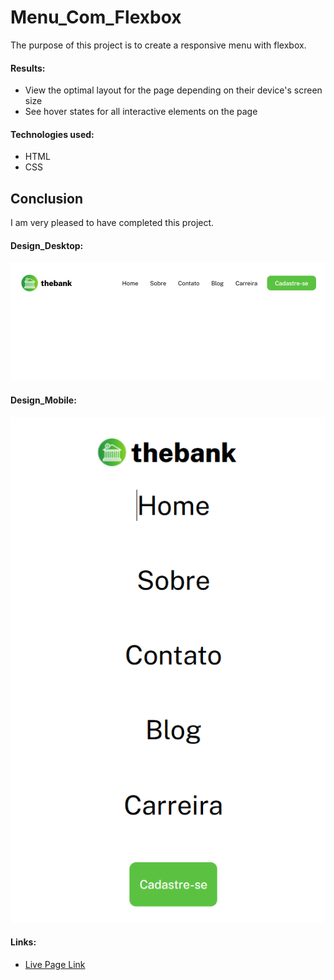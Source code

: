 # Menu_Com_Flexbox

The purpose of this project is to create a responsive menu with flexbox.

#### Results:
*  View the optimal layout for the page depending on their device's screen size
*  See hover states for all interactive elements on the page

#### Technologies used:
*  HTML
*  CSS

## Conclusion

I am very pleased to have completed this project.



#### Design_Desktop:
![Landing_Page_Com_Grid](./src/images/Desktop_design.PNG)

#### Design_Mobile:
![Landing_Page_Com_Grid](./src/images/Mobile_design.PNG)


#### Links:
*  [Live Page Link](URL:https://cbv09.github.io/menu_com_flexbox/)

